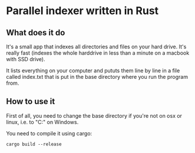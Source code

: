 # Parallel indexer written in Rust #

## What does it do ##
It's a small app that indexes all directories and files on your hard drive. It's really fast (indexes the whole harddrive in less than a minute on a macbook with SSD drive).

It lists everything on your computer and pututs them line by line in a file called index.txt that is put in the base directory where you run the program from.

## How to use it ##
First of all, you need to change the base directory if you're not on osx or linux, i.e. to "C:\" on Windows.

You need to compile it using cargo:

`cargo build --release`